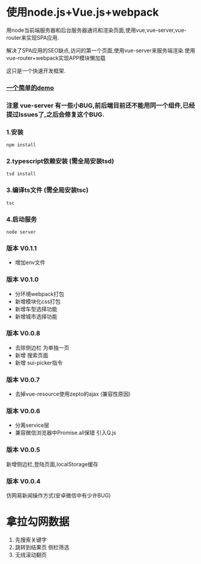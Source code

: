 # 使用node.js+Vue.js+webpack

用node当前端服务器和后台服务器通讯和渲染页面,使用vue,vue-server,vue-router来实现SPA应用.

解决了SPA应用的SEO缺点,访问的第一个页面,使用vue-server来服务端渲染.使用vue-router+webpack实现APP模块懒加载

这只是一个快速开发框架.

### <a href="http://182.92.99.230:3000/cookbook">一个简单的demo</a>

### 注意 vue-server 有一些小BUG,前后端目前还不能用同一个组件,已经提过Issues了,之后会修复这个BUG.

### 1.安装

    npm install

### 2.typescript依赖安装 (需全局安装tsd)

    tsd install

### 3.编译ts文件 (需全局安装tsc)
    tsc

### 4.启动服务

    node server
### 版本 V0.1.1
* 增加env文件

### 版本 V0.1.0
* 分环境webpack打包
* 新增模块化css打包
* 新增车型选择功能
* 新增城市选择功能

### 版本 V0.0.8
* 去除侧边栏 为单独一页
* 新增 搜索页面
* 新增 sui-picker指令

### 版本 V0.0.7
* 去掉vue-resource使用zepto的ajax (兼容性原因)

### 版本 V0.0.6
* 分离service层
* 兼容微信浏览器中Promise.all保错 引入Q.js


### 版本 V0.0.5
新增侧边栏,登陆页面,localStorage缓存

### 版本 V0.0.4
仿网易新闻操作方式(安卓微信中有少许BUG)


# 拿拉勾网数据
1. 先搜索关键字
2. 跳转到结果页 侧栏筛选
3. 无线滚动翻页